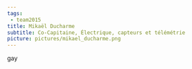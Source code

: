 ```yaml
---
tags:
 - team2015
title: Mikaël Ducharme
subtitle: Co-Capitaine, Électrique, capteurs et télémétrie
picture: pictures/mikael_ducharme.png
---
```


gay
